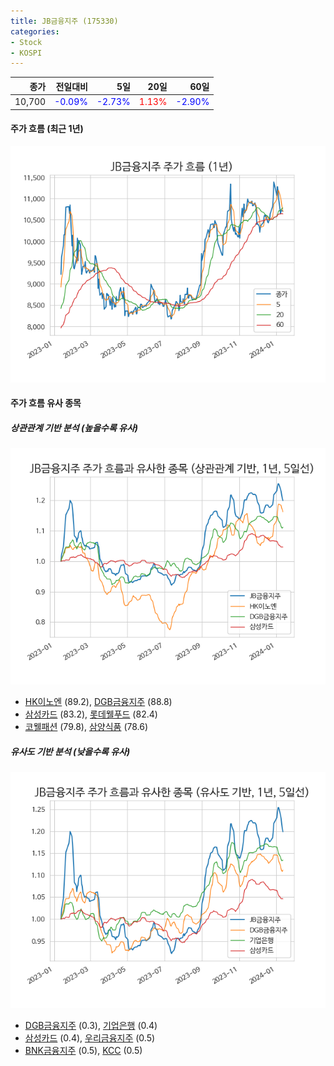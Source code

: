 ```yaml
---
title: JB금융지주 (175330)
categories:
- Stock
- KOSPI
---
```


|종가|전일대비|5일|20일|60일|
|---:|-------:|--:|---:|---:|
|10,700|<span style="color: blue">-0.09%</span>|<span style="color: blue">-2.73%</span>|<span style="color: red">1.13%</span>|<span style="color: blue">-2.90%</span>|

<!-- more -->


#### 주가 흐름 (최근 1년)
![175330](/assets/images/stock/175330.png)


#### 주가 흐름 유사 종목


##### 상관관계 기반 분석 (높을수록 유사)
![175330](/assets/images/stock/175330_corr.png)
- [HK이노엔](/195940/) (89.2), [DGB금융지주](/139130/) (88.8)
- [삼성카드](/029780/) (83.2), [롯데웰푸드](/280360/) (82.4)
- [코웰패션](/033290/) (79.8), [삼양식품](/003230/) (78.6)


##### 유사도 기반 분석 (낮을수록 유사)	
![175330](/assets/images/stock/175330_sim.png)
- [DGB금융지주](/139130/) (0.3), [기업은행](/024110/) (0.4)
- [삼성카드](/029780/) (0.4), [우리금융지주](/316140/) (0.5)
- [BNK금융지주](/138930/) (0.5), [KCC](/002380/) (0.5)